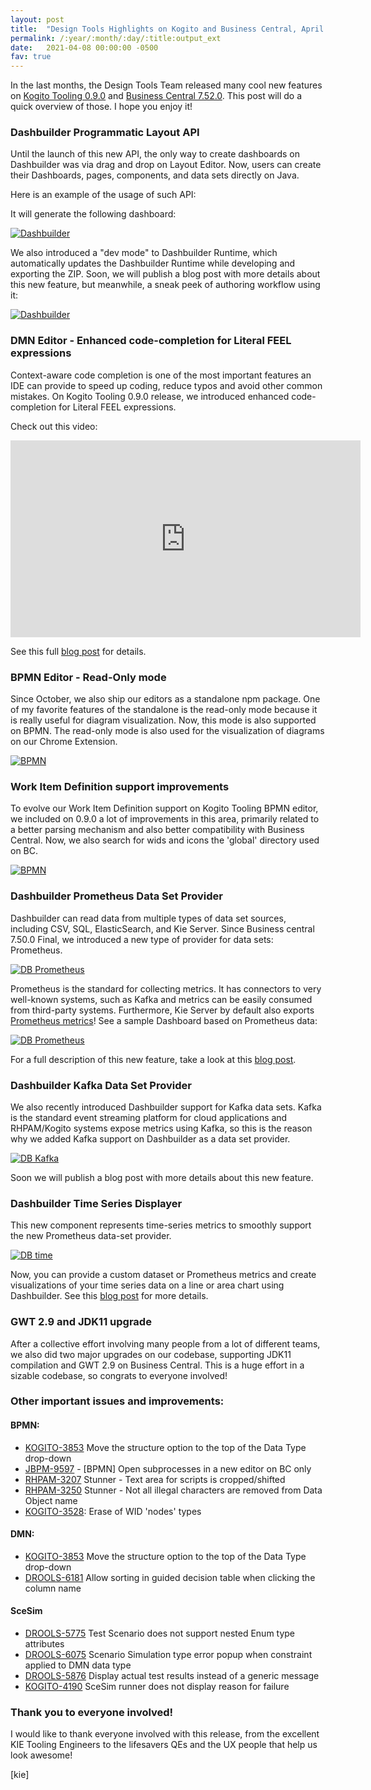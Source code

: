 ```yaml
---
layout: post
title:  "Design Tools Highlights on Kogito and Business Central, April 2021"
permalink: /:year/:month/:day/:title:output_ext
date:   2021-04-08 00:00:00 -0500
fav: true
---
```


In the last months, the Design Tools Team released many cool new features on [Kogito Tooling 0.9.0](https://github.com/kiegroup/kogito-tooling/releases) and [Business Central 7.52.0](https://www.jbpm.org/). This post will do a quick overview of those. I hope you enjoy it!

### Dashbuilder Programmatic Layout API

Until the launch of this new API, the only way to create dashboards on Dashbuilder was via drag and drop on Layout Editor. Now, users can create their Dashboards, pages, components, and data sets directly on Java. 

Here is an example of the usage of such API:

<script src="https://gist.github.com/ederign/3f1967f21cb3e419cfb6a92f4291daca.js"></script>

It will generate the following dashboard:


[![Dashbuilder](/assets/2021/dbapi.png "Dashbuilder")](/assets/2021/dbapi.png)

We also introduced a "dev mode" to Dashbuilder Runtime, which automatically updates the Dashbuilder Runtime while developing and exporting the ZIP.  Soon, we will publish a blog post with more details about this new feature, but meanwhile, a sneak peek of authoring workflow using it:


[![Dashbuilder](/assets/2021/dbapi1.gif "Dashbuilder")](/assets/2021/dbapi1.gif)


### DMN Editor - Enhanced code-completion for Literal FEEL expressions

Context-aware code completion is one of the most important features an IDE can provide to speed up coding, reduce typos and avoid other common mistakes. On Kogito Tooling 0.9.0 release, we introduced enhanced code-completion for Literal FEEL expressions. 

Check out this video:

<iframe width="560" height="315" src="https://www.youtube.com/embed/VXENjnEbwO8" title="YouTube video player" frameborder="0" allow="accelerometer; autoplay; clipboard-write; encrypted-media; gyroscope; picture-in-picture" allowfullscreen></iframe>

See this full [blog post](https://blog.kie.org/2021/03/how-the-new-feel-code-completion-works-under-the-hoods.html) for details.

### BPMN Editor - Read-Only mode

Since October, we also ship our editors as a standalone npm package. One of my favorite features of the standalone is the read-only mode because it is really useful for diagram visualization.  Now, this mode is also supported on BPMN.
The read-only mode is also used for the visualization of diagrams on our Chrome Extension.

[![BPMN](/assets/2021/bpmn.gif "BPMN")](/assets/2021/bpmn.gif)

### Work Item Definition support improvements

To evolve our Work Item Definition support on Kogito Tooling BPMN editor, we included on 0.9.0 a lot of improvements in this area, primarily related to a better parsing mechanism and also better compatibility with Business Central. Now, we also search for wids and icons the 'global' directory used on BC.


[![BPMN](/assets/2021/bpmn.png "BPMN")](/assets/2021/bpmn.png)

### Dashbuilder Prometheus Data Set Provider

Dashbuilder can read data from multiple types of data set sources, including CSV, SQL, ElasticSearch, and Kie Server. Since Business central 7.50.0 Final, we introduced a new type of provider for data sets: Prometheus.


[![DB Prometheus](/assets/2021/dbpr.png "DB Prometheus")](/assets/2021/dbpr.png)

Prometheus is the standard for collecting metrics. It has connectors to very well-known systems, such as Kafka and metrics can be easily consumed from third-party systems. Furthermore, Kie Server by default also exports [Prometheus metrics](https://blog.kie.org/2019/06/jbpm-monitoring-using-prometheus-and-grafana.html)! See a sample Dashboard based on Prometheus data:

[![DB Prometheus](/assets/2021/dbpr1.png "DB Prometheus")](/assets/2021/dbpr1.png)

For a full description of this new feature, take a look at this [blog post](https://blog.kie.org/2021/03/building-prometheus-dashboards-in-business-central.html).

### Dashbuilder Kafka Data Set Provider

We also recently introduced Dashbuilder support for Kafka data sets. Kafka is the standard event streaming platform for cloud applications and RHPAM/Kogito systems expose metrics using Kafka, so this is the reason why we added Kafka support on Dashbuilder as a data set provider.


[![DB Kafka](/assets/2021/ka.gif "DB Kafka")](/assets/2021/ka.gif)

Soon we will publish a blog post with more details about this new feature.

### Dashbuilder Time Series Displayer

This new component represents time-series metrics to smoothly support the new Prometheus data-set provider.


[![DB time](/assets/2021/time_series.gif "DB time")](/assets/2021/time_series.gif)

Now, you can provide a custom dataset or Prometheus metrics and create visualizations of your time series data on a line or area chart using Dashbuilder. See this [blog post](https://blog.kie.org/2021/03/time-series-component-for-dashbuilder.html) for more details.

### GWT 2.9 and JDK11 upgrade

After a collective effort involving many people from a lot of different teams, we also did two major upgrades on our codebase, supporting JDK11 compilation and GWT 2.9 on Business Central. This is a huge effort in a sizable codebase, so congrats to everyone involved! 

### Other important issues and improvements:

#### BPMN:

* [KOGITO-3853](https://issues.redhat.com/browse/KOGITO-3853) Move the structure option to the top of the Data Type drop-down
* [JBPM-9597](https://issues.redhat.com/browse/JBPM-9597) - [BPMN] Open subprocesses in a new editor on BC only
* [RHPAM-3207](https://issues.redhat.com/browse/RHPAM-3207) Stunner - Text area for scripts is cropped/shifted
* [RHPAM-3250](https://issues.redhat.com/browse/RHPAM-3250) Stunner - Not all illegal characters are removed from Data Object name
* [KOGITO-3528](https://issues.redhat.com/browse/KOGITO-3528): Erase of WID 'nodes' types 

#### DMN:

* [KOGITO-3853](https://issues.redhat.com/browse/KOGITO-3853) Move the structure option to the top of the Data Type drop-down
* [DROOLS-6181](https://issues.redhat.com/browse/DROOLS-6181) Allow sorting in guided decision table when clicking the column name

#### SceSim

* [DROOLS-5775](https://issues.redhat.com/browse/DROOLS-5775) Test Scenario does not support nested Enum type attributes
* [DROOLS-6075](https://issues.redhat.com/browse/DROOLS-6075) Scenario Simulation type error popup when constraint applied to DMN data type
* [DROOLS-5876](https://issues.redhat.com/browse/DROOLS-5876) Display actual test results instead of a generic message
* [KOGITO-4190](https://issues.redhat.com/browse/KOGITO-4190) SceSim runner does not display reason for failure

### Thank you to everyone involved!

I would like to thank everyone involved with this release, from the excellent KIE Tooling Engineers to the lifesavers QEs and the UX people that help us look awesome!

[kie]
